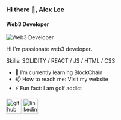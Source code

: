### Hi there 👋, Alex Lee
#### Web3 Developer
![Web3 Developer](https://arturssmirnovs.github.io/github-profile-readme-generator/images/banner.png)

Hi I'm passionate web3 developer.

Skills: SOLIDITY / REACT / JS / HTML / CSS

- 🌱 I’m currently learning BlockChain 
- 📫 How to reach me: Visit my website 
- ⚡ Fun fact: I am golf addict 


[<img src='https://cdn.jsdelivr.net/npm/simple-icons@3.0.1/icons/github.svg' alt='github' height='40'>](https://github.com/audwls620)  [<img src='https://cdn.jsdelivr.net/npm/simple-icons@3.0.1/icons/linkedin.svg' alt='linkedin' height='40'>](https://www.linkedin.com/in/https://www.linkedin.com/in/alex-lee-576a3615a//)  

